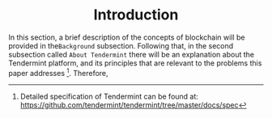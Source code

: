<div align='center'> 
	<h1>Introduction</h1>
</div>

In this section, a brief description of the concepts of blockchain will be provided in the`Background` subsection. Following that, in the second subsection called `About Tendermint` there will be an explanation about the Tendermint platform, and its principles that are relevant to the problems this paper addresses [^1]. Therefore, 

[^1]: Detailed specification of Tendermint can be found at: <https://github.com/tendermint/tendermint/tree/master/docs/spec>


<!--stackedit_data:
eyJoaXN0b3J5IjpbMzAwMTE2NTU3LDExODAzMjc2NTUsMTc1MD
E1Mjg1OF19
-->